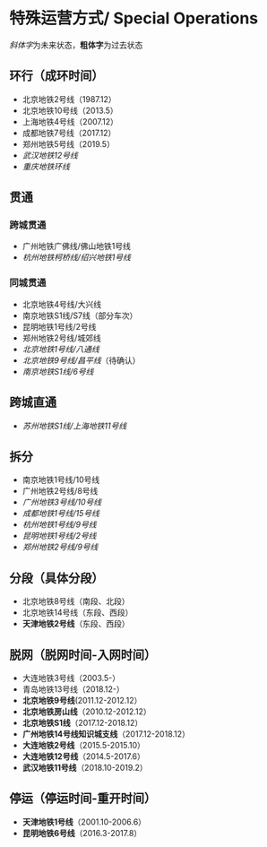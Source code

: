 # 特殊运营方式/ Special Operations

*斜体字*为未来状态，**粗体字**为过去状态

## 环行（成环时间）
- 北京地铁2号线（1987.12）
- 北京地铁10号线（2013.5）
- 上海地铁4号线（2007.12）
- 成都地铁7号线（2017.12）
- 郑州地铁5号线（2019.5）
- *武汉地铁12号线*
- *重庆地铁环线*

## 贯通
### 跨城贯通
- 广州地铁广佛线/佛山地铁1号线
- *杭州地铁柯桥线/绍兴地铁1号线*

### 同城贯通
- 北京地铁4号线/大兴线
- 南京地铁S1线/S7线（部分车次）
- 昆明地铁1号线/2号线
- 郑州地铁2号线/城郊线
- *北京地铁1号线/八通线*
- *北京地铁9号线/昌平线*（待确认）
- *南京地铁S1线/6号线*

## 跨城直通
- *苏州地铁S1线/上海地铁11号线*

## 拆分
- 南京地铁1号线/10号线
- 广州地铁2号线/8号线
- *广州地铁3号线/10号线*
- *成都地铁1号线/15号线*
- *杭州地铁1号线/9号线*
- *昆明地铁1号线/2号线*
- *郑州地铁2号线/9号线*

## 分段（具体分段）
- 北京地铁8号线（南段、北段）
- 北京地铁14号线（东段、西段）
- **天津地铁2号线**（东段、西段）

## 脱网（脱网时间-入网时间）
- 大连地铁3号线（2003.5-）
- 青岛地铁13号线（2018.12-）
- **北京地铁9号线**(2011.12-2012.12）
- **北京地铁房山线**（2010.12-2012.12）
- **北京地铁S1线**（2017.12-2018.12）
- **广州地铁14号线知识城支线**（2017.12-2018.12）
- **大连地铁2号线**（2015.5-2015.10）
- **大连地铁12号线**（2014.5-2017.6）
- **武汉地铁11号线**（2018.10-2019.2）

## 停运（停运时间-重开时间）
- **天津地铁1号线**（2001.10-2006.6）
- **昆明地铁6号线**（2016.3-2017.8）

